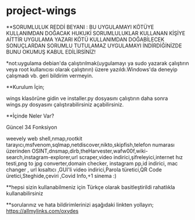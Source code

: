 # project-wings
**SORUMLULUK REDDİ BEYANI : BU UYGULAMAYI KÖTÜYE KULLANIMDAN DOĞACAK HUKUKİ SORUMLULUKLAR KULLANAN KİŞİYE AİTTİR UYGULAMA YAZARI KÖTÜ KULLANIMDAN DOĞABİLECEK SONUÇLARDAN SORUMLU TUTULAMAZ UYGULAMAYI İNDİRDİĞİNİZDE BUNU OKUMUŞ KABUL EDİLİRSİNİZ!

*not:uygulama debian'da çalıştırılmak(uygulamayı ya sudo yazarak çalıştırın veya root kullanıcısı olarak çalıştırın) üzere yazıldı.Windows'da deneyip çalışmadı vb. geri bildirim vermeyin.

**Kurulum İçin;

wings klasörüne gidin ve installer.py dosyasını çalıştırın daha sonra wings.py dosyasını çalıştırabilirsiniz açabilirsiniz.

**İçinde Neler Var?

Güncel 34 Fonksiyon

weevely web shell,nmap,rootkit tarayıcı,msfvenom,sqlmap,netdiscover,nikto,skipfish,telefon numarası üzerinden OSINT,dnsmap,dirb,theHarvester,wafw00f,wiki-search,instagram-explorer,url scraper,video indirici,şifreleyici,internet hız testi,png to jpg converter,domain checker, instagram pp,id indirici, mac changer , url kısaltıcı ,GUI'li video indirici,Parola türetici,QR Code üretici,Steghide,çeviri ,Covid Info,+1 sinema :)

**hepsi sizin kullanabilmeniz için Türkçe olarak basitleştirildi rahatlıkla kullanabilirsiniz

**sorularınız ve hata bildirimlerinizi aşağıdaki linkten yollayın;
https://allmylinks.com/oxydes
